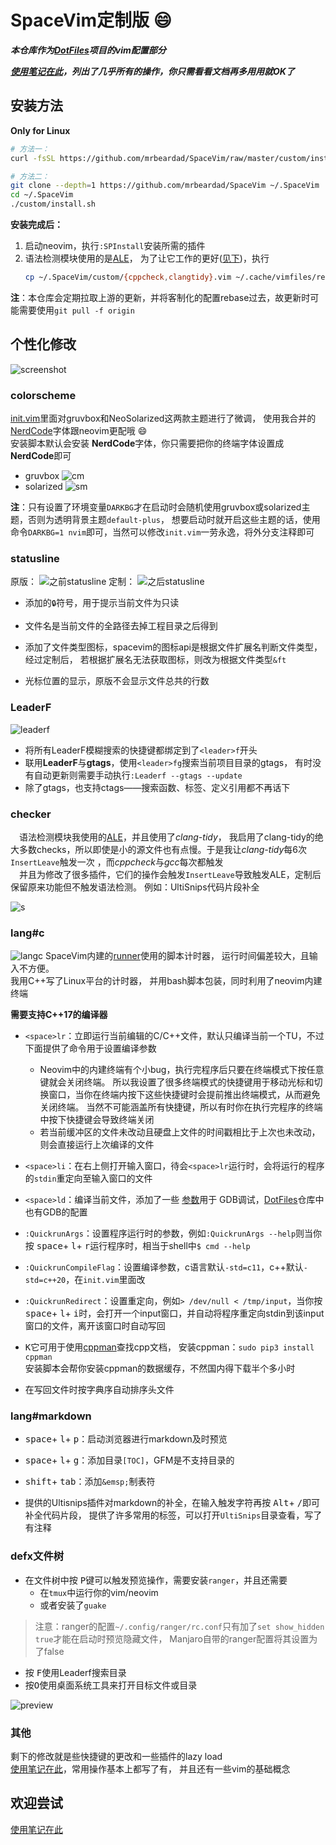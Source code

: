 # SpaceVim定制版 :smile:
***本仓库作为[DotFiles](https://github.com/mrbeardad/DotFiles)项目的vim配置部分***

***[使用笔记在此](https://github.com/mrbeardad/DotFiles/blob/master/cheat/vim.md)，列出了几乎所有的操作，你只需看看文档再多用用就OK了***

## 安装方法
**Only for Linux**
```bash
# 方法一：
curl -fsSL https://github.com/mrbeardad/SpaceVim/raw/master/custom/install.sh | bash

# 方法二：
git clone --depth=1 https://github.com/mrbeardad/SpaceVim ~/.SpaceVim
cd ~/.SpaceVim
./custom/install.sh
```

**安装完成后：**
1. 启动neovim，执行`:SPInstall`安装所需的插件
2. 语法检测模块使用的是[ALE](https://github.com/dense-analysis/ale)，
    为了让它工作的更好([见下](#checker))，执行
    ```sh
    cp ~/.SpaceVim/custom/{cppcheck,clangtidy}.vim ~/.cache/vimfiles/repos/github.com/dense-analysis/ale/ale_linters/cpp/
    ```
**注**：本仓库会定期拉取上游的更新，并将客制化的配置rebase过去，故更新时可能需要使用`git pull -f origin`

## 个性化修改
![screenshot](custom/screenshot.png)


### colorscheme
[init.vim](init.vim)里面对gruvbox和NeoSolarized这两款主题进行了微调，
使用我合并的[NerdCode](https://github.com/mrbeardad/DotFiles/tree/master/fonts)字体跟neovim更配哦 :smile:  
安装脚本默认会安装 **NerdCode**字体，你只需要把你的终端字体设置成 **NerdCode**即可
* gruvbox
![cm](custom/scheme.png)
* solarized
![sm](custom/solarized.png)

**注**：只有设置了环境变量`DARKBG`才在启动时会随机使用gruvbox或solarized主题，否则为透明背景主题`default-plus`，
想要启动时就开启这些主题的话，使用命令`DARKBG=1 nvim`即可，当然可以修改`init.vim`一劳永逸，将外分支注释即可

### statusline
原版：
![之前statusline](custom/2020-05-10_12-36.png)
定制：
![之后statusline](custom/sla.png)
* 添加的`🔒️`符号，用于提示当前文件为只读

* 文件名是当前文件的全路径去掉工程目录之后得到

* 添加了文件类型图标，spacevim的图标api是根据文件扩展名判断文件类型，经过定制后，
    若根据扩展名无法获取图标，则改为根据文件类型`&ft`

* 光标位置的显示，原版不会显示文件总共的行数

### LeaderF
![leaderf](custom/leaderf.png)
* 将所有LeaderF模糊搜索的快捷键都绑定到了`<leader>f`开头
* 联用**LeaderF**与**gtags**，使用`<leader>fg`搜索当前项目目录的gtags，
    有时没有自动更新则需要手动执行`:Leaderf --gtags --update`
* 除了gtags，也支持ctags——搜索函数、标签、定义引用都不再话下

### checker
&emsp;语法检测模块我使用的[ALE](https://github.com/dense-analysis/ale)，并且使用了*clang-tidy*，
我启用了clang-tidy的绝大多数checks，所以即使是小的源文件也有点慢。于是我让*clang-tidy*每6次`InsertLeave`触发一次
，而*cppcheck*与*gcc*每次都触发  
&emsp;并且为修改了很多插件，它们的操作会触发`InsertLeave`导致触发ALE，定制后保留原来功能但不触发语法检测。
例如：UltiSnips代码片段补全

![s](custom/sm.png)  

### lang#c
![langc](custom/langc.png)
SpaceVim内建的<a href=## title="SpaceVim用于编译并运行当前编辑文件的组件">runner</a>使用的脚本计时器，
运行时间偏差较大，且输入不方便。  
我用C++写了Linux平台的计时器，
并用bash脚本包装，同时利用了neovim内建终端<div title="别问我为啥就不能用C++11。。我不想改了o(=·ェ·=)m">**需要支持C++17的编译器**</div>

* `<space>lr`：立即运行当前编辑的C/C++文件，默认只编译当前一个TU，不过下面提供了命令用于设置编译参数
    * Neovim中的内建终端有个小bug，执行完程序后只要在终端模式下按任意键就会关闭终端。
        所以我设置了很多终端模式的快捷键用于移动光标和切换窗口，当你在终端内按下这些快捷键时会提前推出终端模式，从而避免关闭终端。
        当然不可能涵盖所有快捷键，所以有时你在执行完程序的终端中按下快捷键会导致终端关闭
    * 若当前缓冲区的文件未改动且硬盘上文件的时间戳相比于上次也未改动，则会直接运行上次编译的文件

* `<space>li`：在右上侧打开输入窗口，待会`<space>lr`运行时，会将运行的程序的`stdin`重定向至输入窗口的文件

* `<space>ld`：编译当前文件，添加了一些 <a href=## title="该参数不受QuickrunArgs控制">参数</a>用于
    GDB调试，[DotFiles](https://github.com/mrbeardad/DotFiles)仓库中也有GDB的配置

* `:QuickrunArgs`：设置程序运行时的参数，例如`:QuickrunArgs --help`则当你按 <kbd>space</kbd>+ <kbd>l</kbd>+
<kbd>r</kbd>运行程序时，相当于shell中`$ cmd --help`

* `:QuickrunCompileFlag`：设置编译参数，c语言默认`-std=c11`，c++默认`-std=c++20`，在`init.vim`里面改

* `:QuickrunRedirect`：设置重定向，例如`> /dev/null < /tmp/input`，当你按 <kbd>space</kbd>+ <kbd>l</kbd>+
<kbd>i</kbd>时，会打开一个input窗口，并自动将程序重定向stdin到该input窗口的文件，离开该窗口时自动写回

* <kbd>K</kbd>它可用于使用[cppman](https://github.com/aitjcize/cppman)查找cpp文档，
    安装cppman：`sudo pip3 install cppman`  
    安装脚本会帮你安装cppman的数据缓存，不然国内得下载半个多小时
* 在写回文件时按字典序自动排序头文件

### lang#markdown
* <kbd>space</kbd>+ <kbd>l</kbd>+ <kbd>p</kbd>：启动浏览器进行markdown及时预览

* <kbd>space</kbd>+ <kbd>l</kbd>+ <kbd>g</kbd>：添加目录`[TOC]`，GFM是不支持目录的
* <kbd>shift</kbd>+ <kbd>tab</kbd>：添加`&emsp;`制表符
* 提供的Ultisnips插件对markdown的补全，在输入触发字符再按 <kbd>Alt</kbd>+ <kbd>/</kbd>即可补全代码片段，
    提供了许多常用的标签，可以打开`UltiSnips`目录查看，写了有注释

### defx文件树
* 在文件树中按 <kbd>P</kbd>键可以触发预览操作，需要安装`ranger`，并且还需要
    * 在`tmux`中运行你的vim/neovim
    * 或者安装了`guake`
> 注意：ranger的配置`~/.config/ranger/rc.conf`只有加了`set show_hidden true`才能在启动时预览隐藏文件，
> Manjaro自带的ranger配置将其设置为了false
* 按 <kbd>F</kbd>使用Leaderf搜索目录
* 按<kbd>O</kbd>使用桌面系统工具来打开目标文件或目录

![preview](custom/pv.gif)

### 其他
剩下的修改就是些快捷键的更改和一些插件的lazy load  
[使用笔记在此](https://github.com/mrbeardad/DotFiles/blob/master/cheat/vim.md)，常用操作基本上都写了有，
    并且还有一些vim的基础概念

## 欢迎尝试
[使用笔记在此](https://github.com/mrbeardad/DotFiles/blob/master/cheat/vim.md)

